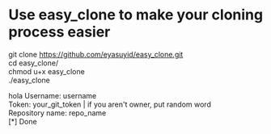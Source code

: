# Use easy_clone to make your cloning process easier
git clone https://github.com/eyasuyid/easy_clone.git <br>
cd easy_clone/ <br>
chmod u+x easy_clone <br>
./easy_clone <br>

hola
Username: username <br>
Token: your_git_token | if you aren't owner, put random word <br>
Repository name: repo_name <br>
[*] Done
